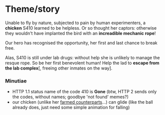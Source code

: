 # Theme/story
Unable to fly by nature, subjected to pain by human experimenters, a **chicken** S410 learned to be helpless. Or so thought her captors: otherwise they wouldn't have implanted the bird with an **increadible mechanic rope**!

Our hero has recognised the opportunity, her first and last chance to break free.

Alas, S410 is still under lab drugs: without help she is unlikely to manage the resque rope. So be her first benevolent human! Help the lad to **escape from the lab complex**[, freeing other inmates on the way].

### Minutiae
- HTTP 1.1 status name of the code 410 is **Gone** (btw, HTTP 2 sends only the codes, without names; goodbye 'not found' memes?)
- our chicken (unlike her [farmed counterparts](https://en.wikipedia.org/wiki/Broiler)...) can glide (like the ball already does, just need some simple animation for falling)
